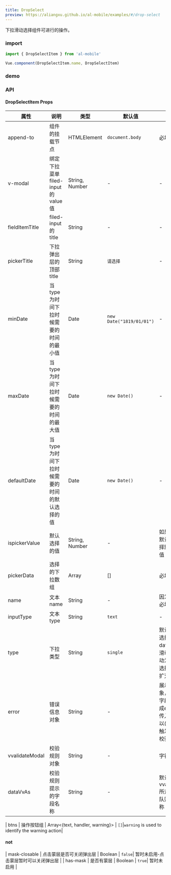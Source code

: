 ```yaml
---
title: DropSelect
preview: https://aliangxu.github.io/al-mobile/examples/#/drop-select
---
```


下拉滑动选择组件可进行的操作。

### import

```javascript
import { DropSelectItem } from 'al-mobile'

Vue.component(DropSelectItem.name, DropSelectItem)
```

### demo
<!-- DEMO -->

### API

#### DropSelectItem Props
|属性 | 说明 | 类型 | 默认值|备注|
|----|-----|------|------|------|
| append-to | 组件的挂载节点 | HTMLElement | `document.body`| 必填,eg:this.$el |
| v-modal | 绑定下拉菜单filed-input的value值 | String, Number | - | - |
| fieldItemTitle | filed-input的title | String | -|-|
| pickerTitle | 下拉弹出层的顶部title | String |`请选择`|-|
| minDate | 当type为时间下拉时候需要的时间的最小值 | Date | `new Date("1819/01/01")`| - |
| maxDate | 当type为时间下拉时候需要的时间的最大值 | Date | `new Date()` | - |
| defaultDate | 当type为时间下拉时候需要的时间的默认选择的值 | Date | `new Date()` | - |
| ispickerValue | 默认选择的值 | String, Number | - | 如果不提供启用默认选择方法选择默认的第一个值 |
| pickerData | 选择的下拉数组 | Array | [] | 必填 |
| name | 文本name | String | - | 因为校验需要，必填 |
| inputType | 文本type | String | `text` | - |
| type | 下拉类型 | String | `single` | 默认single单一选择滑动，date-时间选择滑动（目前的滑动为三列年月日选择，后期逐渐扩充） |
| error | 错误信息对象 | String | - | 展示的错误对象，默认是进行字段校验触发生成error，如果传入error也可以(此时不需要触发vvalidate校验) |
| vvalidateModal | 校验规则对象 | String | - | 字符串，以|隔开 |
| dataVvAs | 校验规则提示的字段名称 | String | - | 默认是取vvalidateModal所对应的的校验队则的对象的名称 |

| btns | 操作按钮组 | Array<{text, handler, warning}> | `[]`|`warning` is used to identify the warning action|

#### not 
| mask-closable | 点击蒙层是否可关闭弹出层 | Boolean | `false`| 暂时未启用-点击蒙层暂时可以关闭弹出层 |
| has-mask | 是否有蒙层 | Boolean | `true`| 暂时未启用 |

